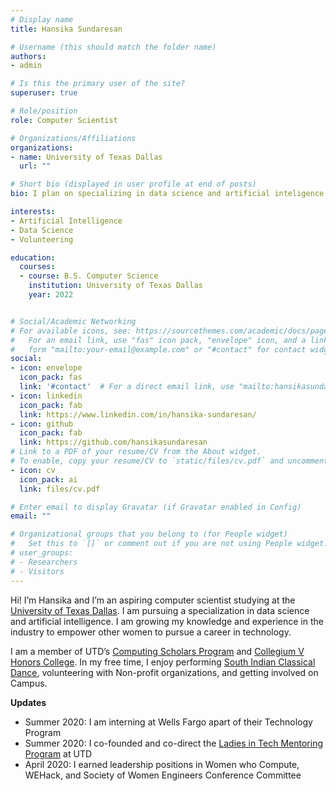 ```yaml
---
# Display name
title: Hansika Sundaresan

# Username (this should match the folder name)
authors:
- admin

# Is this the primary user of the site?
superuser: true

# Role/position
role: Computer Scientist

# Organizations/Affiliations
organizations:
- name: University of Texas Dallas
  url: ""

# Short bio (displayed in user profile at end of posts)
bio: I plan on specializing in data science and artificial inteligence. 

interests:
- Artificial Intelligence
- Data Science
- Volunteering

education:
  courses:
  - course: B.S. Computer Science
    institution: University of Texas Dallas
    year: 2022


# Social/Academic Networking
# For available icons, see: https://sourcethemes.com/academic/docs/page-builder/#icons
#   For an email link, use "fas" icon pack, "envelope" icon, and a link in the
#   form "mailto:your-email@example.com" or "#contact" for contact widget.
social:
- icon: envelope
  icon_pack: fas
  link: '#contact'  # For a direct email link, use "mailto:hansikasundaresan@gmail.com".
- icon: linkedin
  icon_pack: fab
  link: https://www.linkedin.com/in/hansika-sundaresan/
- icon: github
  icon_pack: fab
  link: https://github.com/hansikasundaresan
# Link to a PDF of your resume/CV from the About widget.
# To enable, copy your resume/CV to `static/files/cv.pdf` and uncomment the lines below.
- icon: cv
  icon_pack: ai
  link: files/cv.pdf

# Enter email to display Gravatar (if Gravatar enabled in Config)
email: ""

# Organizational groups that you belong to (for People widget)
#   Set this to `[]` or comment out if you are not using People widget.
# user_groups:
# - Researchers
# - Visitors
---
```


Hi! I’m Hansika and I’m an aspiring computer scientist studying at the [University of Texas Dallas](https://www.utdallas.edu/). I am pursuing a specialization in data science and artificial intelligence. I am growing my knowledge and experience in the industry to empower other women to pursue a career in technology. 

I am a member of UTD’s [Computing Scholars Program](http://cs.utdallas.edu/computingscholars/) and [Collegium V Honors College](https://honors.utdallas.edu/cv). In my free time, I enjoy performing [South Indian Classical Dance](https://www.youtube.com/watch?v=PjbCD_Oak6o), volunteering with Non-profit organizations, and getting involved on Campus. 


**Updates**

- Summer 2020: I am interning at Wells Fargo apart of their Technology Program
- Summer 2020: I co-founded and co-direct the [Ladies in Tech Mentoring Program](https://utdlitmp.com) at UTD
- April 2020: I earned leadership positions in Women who Compute, WEHack, and Society of Women Engineers Conference Committee

